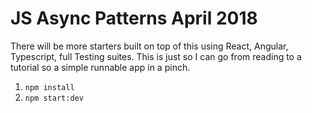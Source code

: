 # JS Async Patterns April 2018

There will be more starters built on top of this using React, Angular, Typescript, full Testing suites.
This is just so I can go from reading to a tutorial so a simple runnable app in a pinch.

1.  `npm install`
2.  `npm start:dev`
